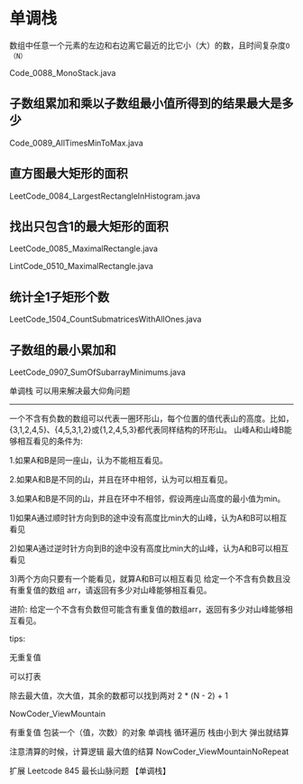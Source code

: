 # 单调栈

数组中任意一个元素的左边和右边离它最近的比它小（大）的数，且时间复杂度`O（N）`

Code_0088_MonoStack.java

## 子数组累加和乘以子数组最小值所得到的结果最大是多少

Code_0089_AllTimesMinToMax.java

## 直方图最大矩形的面积

LeetCode_0084_LargestRectangleInHistogram.java

## 找出只包含1的最大矩形的面积

LeetCode_0085_MaximalRectangle.java

LintCode_0510_MaximalRectangle.java

## 统计全1子矩形个数

LeetCode_1504_CountSubmatricesWithAllOnes.java

## 子数组的最小累加和

LeetCode_0907_SumOfSubarrayMinimums.java

单调栈 可以用来解决最大仰角问题

---

一个不含有负数的数组可以代表一圈环形山，每个位置的值代表山的高度。比如， {3,1,2,4,5}、{4,5,3,1,2}或{1,2,4,5,3}都代表同样结构的环形山。 山峰A和山峰B能够相互看见的条件为:

1.如果A和B是同一座山，认为不能相互看见。

2.如果A和B是不同的山，并且在环中相邻，认为可以相互看见。

3.如果A和B是不同的山，并且在环中不相邻，假设两座山高度的最小值为min。

1)如果A通过顺时针方向到B的途中没有高度比min大的山峰，认为A和B可以相互 看见

2)如果A通过逆时针方向到B的途中没有高度比min大的山峰，认为A和B可以相互 看见

3)两个方向只要有一个能看见，就算A和B可以相互看见 给定一个不含有负数且没有重复值的数组 arr，请返回有多少对山峰能够相互看见。

进阶: 给定一个不含有负数但可能含有重复值的数组arr，返回有多少对山峰能够相互看见。

tips:

无重复值

可以打表

除去最大值，次大值，其余的数都可以找到两对 2 * (N - 2) + 1

NowCoder_ViewMountain

有重复值 包装一个（值，次数）的对象 单调栈 循环遍历 栈由小到大 弹出就结算

注意清算的时候，计算逻辑 最大值的结算 NowCoder_ViewMountainNoRepeat

扩展 Leetcode 845 最长山脉问题 【单调栈】
